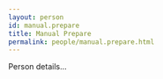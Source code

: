 ```yaml
---
layout: person
id: manual.prepare
title: Manual Prepare
permalink: people/manual.prepare.html
---
```


Person details...